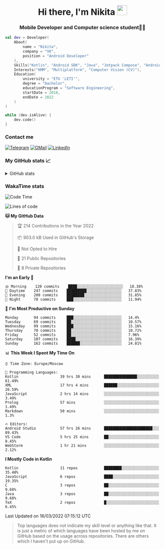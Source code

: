 <h1 align="center">
Hi there, I'm Nikita 
<img src="https://github.com/blackcater/blackcater/raw/main/images/Hi.gif" height="32"/>
</h1>
<h3 align="center">Mobile Developer and Computer science student👨‍💻</h3>

```kotlin
val dev = Developer(
    About(
        name = "Nikita",
        company = "VK",
        position = "Android Developer"
    ),
    Skills("Kotlin", "Android SDK", "Java", "Jetpack Compose", "Android Jetpack"),
    Interests("KMM", "Multiplatform", "Computer Vision (CV)"),
    Education(
        university = "ETU 'LETI'",
        degree = "bachelor",
        educationProgram = "Software Engineering",
        startDate = 2018,
        endDate = 2022
    )
)

while (dev.isAlive) {
    dev.code()
}
```

### Contact me

[![Telegram](https://img.shields.io/badge/Telegram-white?style=for-the-badge&logo=telegram&logoColor=29e9ea)](https://t.me/po4yka)
[![GMail](https://img.shields.io/badge/Gmail-white?style=for-the-badge&logo=gmail&logoColor=d14836)](mailto:pochaev.nik@gmail.com)
[![LinkedIn](https://img.shields.io/badge/linkedin%20-white.svg?&style=for-the-badge&logo=linkedin&logoColor=%230077B5)](https://www.linkedin.com/in/nikita-pochaev-415b5a1a1)

### My GitHub stats 📈

<details>
  <summary>GitHub stats</summary>
  <p align="center">
    <img src="https://github-readme-stats.vercel.app/api?username=po4yka&show_icons=true&theme=dark" />
  </p>
</details>

### WakaTime stats

<!--START_SECTION:waka-->
![Code Time](http://img.shields.io/badge/Code%20Time-2%2C385%20hrs%201%20min-blue)

![Lines of code](https://img.shields.io/badge/From%20Hello%20World%20I%27ve%20Written-1%20Million%20lines%20of%20code-blue)

**🐱 My GitHub Data** 

> 🏆 214 Contributions in the Year 2022
 > 
> 📦 903.0 kB Used in GitHub's Storage 
 > 
> 🚫 Not Opted to Hire
 > 
> 📜 21 Public Repositories 
 > 
> 🔑 8 Private Repositories  
 > 
**I'm an Early 🐤** 

```text
🌞 Morning    120 commits    ████░░░░░░░░░░░░░░░░░░░░░   18.38% 
🌆 Daytime    247 commits    █████████░░░░░░░░░░░░░░░░   37.83% 
🌃 Evening    208 commits    ████████░░░░░░░░░░░░░░░░░   31.85% 
🌙 Night      78 commits     ███░░░░░░░░░░░░░░░░░░░░░░   11.94%

```
📅 **I'm Most Productive on Sunday** 

```text
Monday       94 commits     ███░░░░░░░░░░░░░░░░░░░░░░   14.4% 
Tuesday      69 commits     ██░░░░░░░░░░░░░░░░░░░░░░░   10.57% 
Wednesday    99 commits     ███░░░░░░░░░░░░░░░░░░░░░░   15.16% 
Thursday     70 commits     ██░░░░░░░░░░░░░░░░░░░░░░░   10.72% 
Friday       52 commits     ██░░░░░░░░░░░░░░░░░░░░░░░   7.96% 
Saturday     107 commits    ████░░░░░░░░░░░░░░░░░░░░░   16.39% 
Sunday       162 commits    ██████░░░░░░░░░░░░░░░░░░░   24.81%

```


📊 **This Week I Spent My Time On** 

```text
⌚︎ Time Zone: Europe/Moscow

💬 Programming Languages: 
Kotlin                   39 hrs 30 mins      ███████████████░░░░░░░░░░   61.49% 
XML                      17 hrs 4 mins       ██████░░░░░░░░░░░░░░░░░░░   26.59% 
JavaScript               2 hrs 14 mins       ░░░░░░░░░░░░░░░░░░░░░░░░░   3.49% 
Prolog                   57 mins             ░░░░░░░░░░░░░░░░░░░░░░░░░   1.49% 
Markdown                 50 mins             ░░░░░░░░░░░░░░░░░░░░░░░░░   1.3%

🔥 Editors: 
Android Studio           57 hrs 26 mins      ██████████████████████░░░   89.43% 
VS Code                  5 hrs 25 mins       ██░░░░░░░░░░░░░░░░░░░░░░░   8.45% 
WebStorm                 1 hr 21 mins        ░░░░░░░░░░░░░░░░░░░░░░░░░   2.12%

```

**I Mostly Code in Kotlin** 

```text
Kotlin                   11 repos            ████████░░░░░░░░░░░░░░░░░   35.48% 
JavaScript               6 repos             ████░░░░░░░░░░░░░░░░░░░░░   19.35% 
C                        3 repos             ██░░░░░░░░░░░░░░░░░░░░░░░   9.68% 
Java                     3 repos             ██░░░░░░░░░░░░░░░░░░░░░░░   9.68% 
TeX                      2 repos             █░░░░░░░░░░░░░░░░░░░░░░░░   6.45%

```



 Last Updated on 16/03/2022 07:15:12 UTC
<!--END_SECTION:waka-->

> Top languages does not indicate my skill level or anything like that. It is just a metric of which languages have been hosted by me on GitHub based on the usage across repositories. There are others which I haven't put up on GitHub.
